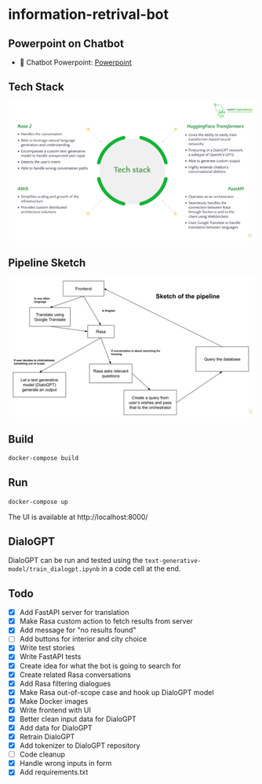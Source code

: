 # information-retrival-bot

## Powerpoint on Chatbot
- 🎯 Chatbot Powerpoint: [Powerpoint](https://github.com/nnyase/Information-retrival-chatbot/blob/main/Chatbot%20Presentation.pdf)

## Tech Stack
<img src ="https://github.com/nnyase/Information-retrival-chatbot/blob/main/img/techstack.png">
     
## Pipeline Sketch
<img src ="https://github.com/nnyase/Information-retrival-chatbot/blob/main/img/PipelineSketch.png">

## Build

```bash
docker-compose build
```

## Run

```bash
docker-compose up
```

The UI is available at http://localhost:8000/

## DialoGPT

DialoGPT can be run and tested using the ``text-generative-model/train_dialogpt.ipynb`` in a code cell at the end.

## Todo
- [x] Add FastAPI server for translation
- [x] Make Rasa custom action to fetch results from server
- [x] Add message for "no results found"
- [ ] Add buttons for interior and city choice
- [x] Write test stories
- [x] Write FastAPI tests
- [x] Create idea for what the bot is going to search for
- [x] Create related Rasa conversations
- [x] Add Rasa filtering dialogues
- [x] Make Rasa out-of-scope case and hook up DialoGPT model
- [x] Make Docker images
- [x] Write frontend with UI
- [x] Better clean input data for DialoGPT
- [x] Add data for DialoGPT
- [x] Retrain DialoGPT
- [x] Add tokenizer to DialoGPT repository
- [ ] Code cleanup
- [x] Handle wrong inputs in form
- [x] Add requirements.txt

